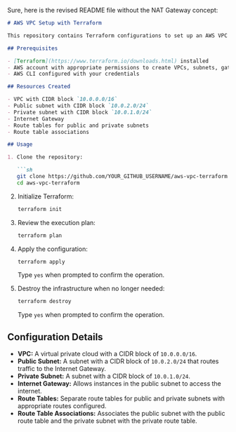 Sure, here is the revised README file without the NAT Gateway concept:

```markdown
# AWS VPC Setup with Terraform

This repository contains Terraform configurations to set up an AWS VPC with public and private subnets. The public subnet is associated with an Internet Gateway.

## Prerequisites

- [Terraform](https://www.terraform.io/downloads.html) installed
- AWS account with appropriate permissions to create VPCs, subnets, gateways, and route tables
- AWS CLI configured with your credentials

## Resources Created

- VPC with CIDR block `10.0.0.0/16`
- Public subnet with CIDR block `10.0.2.0/24`
- Private subnet with CIDR block `10.0.1.0/24`
- Internet Gateway
- Route tables for public and private subnets
- Route table associations

## Usage

1. Clone the repository:

   ```sh
   git clone https://github.com/YOUR_GITHUB_USERNAME/aws-vpc-terraform.git
   cd aws-vpc-terraform
   ```

2. Initialize Terraform:

   ```sh
   terraform init
   ```

3. Review the execution plan:

   ```sh
   terraform plan
   ```

4. Apply the configuration:

   ```sh
   terraform apply
   ```

   Type `yes` when prompted to confirm the operation.

5. Destroy the infrastructure when no longer needed:

   ```sh
   terraform destroy
   ```

   Type `yes` when prompted to confirm the operation.

## Configuration Details

- **VPC:** A virtual private cloud with a CIDR block of `10.0.0.0/16`.
- **Public Subnet:** A subnet with a CIDR block of `10.0.2.0/24` that routes traffic to the Internet Gateway.
- **Private Subnet:** A subnet with a CIDR block of `10.0.1.0/24`.
- **Internet Gateway:** Allows instances in the public subnet to access the internet.
- **Route Tables:** Separate route tables for public and private subnets with appropriate routes configured.
- **Route Table Associations:** Associates the public subnet with the public route table and the private subnet with the private route table.

